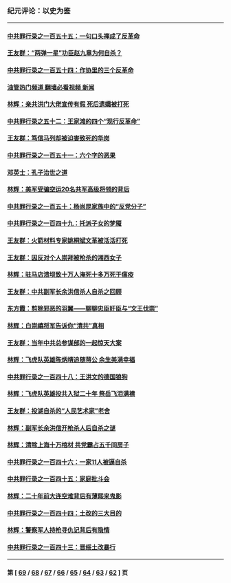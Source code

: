 ### 纪元评论：以史为鉴
---
#### [中共罪行录之一百五十五：一句口头禅成了反革命](../../pages/nsc1028/n14060064.md?08250330) 
#### [王友群：“两弹一星”功臣赵九章为何自杀？](../../pages/nsc1028/n14059162.md?08250330) 
#### [中共罪行录之一百五十四：作协里的三个反革命](../../pages/nsc1028/n14058634.md?08250330) 
#### [油管热门频道 翻墙必看视频 新闻](ok?08250330)
#### [林辉：亲共洪门大佬宣传有假 死后遗孀被打死](../../pages/nsc1028/n14057205.md?08250330) 
#### [中共罪行录之五十二：王家滩的四个“现行反革命”](../../pages/nsc1028/n14056387.md?08250330) 
#### [王友群：笃信马列却被迫害致死的华岗](../../pages/nsc1028/n14053972.md?08250330) 
#### [中共罪行录之一百五十一：六个字的恶果](../../pages/nsc1028/n14053129.md?08250330) 
#### [邓英士：孔子治世之道](../../pages/nsc1028/n14052210.md?08250330) 
#### [林辉：美军受骗空运20名共军高级将领的背后](../../pages/nsc1028/n14052185.md?08250330) 
#### [中共罪行录之一百五十：杨尚昆家族中的“反党分子”](../../pages/nsc1028/n14051396.md?08250330) 
#### [中共罪行录之一百四十九：托派子女的梦魇](../../pages/nsc1028/n14050027.md?08250330) 
#### [王友群：火箭材料专家姚桐斌文革被活活打死](../../pages/nsc1028/n14048805.md?08250330) 
#### [王友群：因反对个人崇拜被枪杀的湘西女子](../../pages/nsc1028/n14048288.md?08250330) 
#### [林辉：驻马店溃坝致十万人淹死十多万死于瘟疫](../../pages/nsc1028/n14048231.md?08250330) 
#### [王友群：中共副军长余洪信杀人自杀之回顾](../../pages/nsc1028/n14045464.md?08250330) 
#### [东方霞：剪除邪恶的羽翼——聊聊忠臣奸臣与“文王伐崇”](../../pages/nsc1028/n14045501.md?08250330) 
#### [林辉：白崇禧将军告诉你“清共”真相](../../pages/nsc1028/n14044216.md?08250330) 
#### [王友群：当年中共总参谋部的一起惊天大案](../../pages/nsc1028/n14043817.md?08250330) 
#### [林辉：飞虎队英雄陈炳靖追随蒋公 余生美满幸福](../../pages/nsc1028/n14042421.md?08250330) 
#### [中共罪行录之一百四十八：王洪文的德国狼狗](../../pages/nsc1028/n14042070.md?08250330) 
#### [林辉：飞虎队英雄投共入狱二十年 祭岳飞泪满襟](../../pages/nsc1028/n14041446.md?08250330) 
#### [王友群：投湖自杀的“人民艺术家”老舍](../../pages/nsc1028/n14038027.md?08250330) 
#### [林辉：副军长余洪信开枪杀人后自杀之谜](../../pages/nsc1028/n14037038.md?08250330) 
#### [林辉：清除上海十万棺材 共党霸占五千间房子](../../pages/nsc1028/n14033735.md?08250330) 
#### [中共罪行录之一百四十六：一家11人被逼自杀](../../pages/nsc1028/n14032932.md?08250330) 
#### [中共罪行录之一百四十五：家庭批斗会](../../pages/nsc1028/n14031487.md?08250330) 
#### [林辉：二十年前大连空难背后有薄熙来鬼影](../../pages/nsc1028/n14031069.md?08250330) 
#### [中共罪行录之一百四十四：土改的三大目的](../../pages/nsc1028/n14030522.md?08250330) 
#### [林辉：警察军人持枪寻仇记背后有隐情](../../pages/nsc1028/n14029745.md?08250330) 
#### [中共罪行录之一百四十三：晋绥土改暴行](../../pages/nsc1028/n14029965.md?08250330) 

---
#### 第 [ [69](./69.md?08250330) / [68](./68.md?08250330) / [67](./67.md?08250330) / [66](./66.md?08250330) / [65](./65.md?08250330) / [64](./64.md?08250330) / [63](./63.md?08250330) / [62](./62.md?08250330) ] 页
